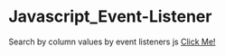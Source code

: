 # Javascript_Event-Listener
Search by column values by event listeners js
[Click Me!](https://htmlpreview.github.io/?https://github.com/danielalink/Javascript/blob/master/index.html)
